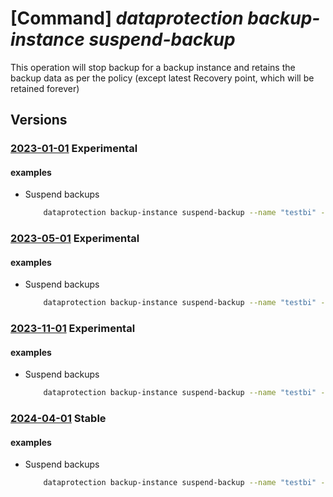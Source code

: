 # [Command] _dataprotection backup-instance suspend-backup_

This operation will stop backup for a backup instance and retains the backup data as per the policy (except latest Recovery point, which will be retained forever)

## Versions

### [2023-01-01](/Resources/mgmt-plane/L3N1YnNjcmlwdGlvbnMve30vcmVzb3VyY2Vncm91cHMve30vcHJvdmlkZXJzL21pY3Jvc29mdC5kYXRhcHJvdGVjdGlvbi9iYWNrdXB2YXVsdHMve30vYmFja3VwaW5zdGFuY2VzL3t9L3N1c3BlbmRiYWNrdXBz/2023-01-01.xml) **Experimental**

<!-- mgmt-plane /subscriptions/{}/resourcegroups/{}/providers/microsoft.dataprotection/backupvaults/{}/backupinstances/{}/suspendbackups 2023-01-01 -->

#### examples

- Suspend backups
    ```bash
        dataprotection backup-instance suspend-backup --name "testbi" --resource-group "testrg" --vault-name "testvault"
    ```

### [2023-05-01](/Resources/mgmt-plane/L3N1YnNjcmlwdGlvbnMve30vcmVzb3VyY2Vncm91cHMve30vcHJvdmlkZXJzL21pY3Jvc29mdC5kYXRhcHJvdGVjdGlvbi9iYWNrdXB2YXVsdHMve30vYmFja3VwaW5zdGFuY2VzL3t9L3N1c3BlbmRiYWNrdXBz/2023-05-01.xml) **Experimental**

<!-- mgmt-plane /subscriptions/{}/resourcegroups/{}/providers/microsoft.dataprotection/backupvaults/{}/backupinstances/{}/suspendbackups 2023-05-01 -->

#### examples

- Suspend backups
    ```bash
        dataprotection backup-instance suspend-backup --name "testbi" --resource-group "testrg" --vault-name "testvault"
    ```

### [2023-11-01](/Resources/mgmt-plane/L3N1YnNjcmlwdGlvbnMve30vcmVzb3VyY2Vncm91cHMve30vcHJvdmlkZXJzL21pY3Jvc29mdC5kYXRhcHJvdGVjdGlvbi9iYWNrdXB2YXVsdHMve30vYmFja3VwaW5zdGFuY2VzL3t9L3N1c3BlbmRiYWNrdXBz/2023-11-01.xml) **Experimental**

<!-- mgmt-plane /subscriptions/{}/resourcegroups/{}/providers/microsoft.dataprotection/backupvaults/{}/backupinstances/{}/suspendbackups 2023-11-01 -->

#### examples

- Suspend backups
    ```bash
        dataprotection backup-instance suspend-backup --name "testbi" --resource-group "testrg" --vault-name "testvault"
    ```

### [2024-04-01](/Resources/mgmt-plane/L3N1YnNjcmlwdGlvbnMve30vcmVzb3VyY2Vncm91cHMve30vcHJvdmlkZXJzL21pY3Jvc29mdC5kYXRhcHJvdGVjdGlvbi9iYWNrdXB2YXVsdHMve30vYmFja3VwaW5zdGFuY2VzL3t9L3N1c3BlbmRiYWNrdXBz/2024-04-01.xml) **Stable**

<!-- mgmt-plane /subscriptions/{}/resourcegroups/{}/providers/microsoft.dataprotection/backupvaults/{}/backupinstances/{}/suspendbackups 2024-04-01 -->

#### examples

- Suspend backups
    ```bash
        dataprotection backup-instance suspend-backup --name "testbi" --resource-group "testrg" --vault-name "testvault"
    ```
